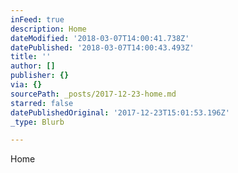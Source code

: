 ```yaml
---
inFeed: true
description: Home
dateModified: '2018-03-07T14:00:41.738Z'
datePublished: '2018-03-07T14:00:43.493Z'
title: ''
author: []
publisher: {}
via: {}
sourcePath: _posts/2017-12-23-home.md
starred: false
datePublishedOriginal: '2017-12-23T15:01:53.196Z'
_type: Blurb

---
```

Home